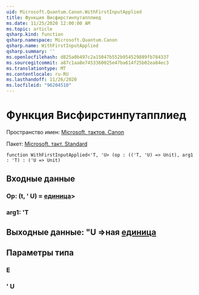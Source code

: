 ```yaml
---
uid: Microsoft.Quantum.Canon.WithFirstInputApplied
title: Функция Висфирстинпутапплиед
ms.date: 11/25/2020 12:00:00 AM
ms.topic: article
qsharp.kind: function
qsharp.namespace: Microsoft.Quantum.Canon
qsharp.name: WithFirstInputApplied
qsharp.summary: ''
ms.openlocfilehash: d825a0b497c2a15047b552b954529889fb784337
ms.sourcegitcommit: a87c1aa8e7453360025e47ba614f25b02ea84ec3
ms.translationtype: MT
ms.contentlocale: ru-RU
ms.lasthandoff: 11/26/2020
ms.locfileid: "96204510"
---
```

# <a name="withfirstinputapplied-function"></a>Функция Висфирстинпутапплиед

Пространство имен: [Microsoft. тактов. Canon](xref:Microsoft.Quantum.Canon)

Пакет: [Microsoft. такт. Standard](https://nuget.org/packages/Microsoft.Quantum.Standard)




```qsharp
function WithFirstInputApplied<'T, 'U> (op : (('T, 'U) => Unit), arg1 : 'T) : ('U => Unit)
```


## <a name="input"></a>Входные данные

### <a name="op--tu--unit"></a>Op: (t, ' U) = [единица](xref:microsoft.quantum.lang-ref.unit)> 




### <a name="arg1--t"></a>arg1: 'T





## <a name="output--u--unit"></a>Выходные данные: "U =>ная [единица](xref:microsoft.quantum.lang-ref.unit) 



## <a name="type-parameters"></a>Параметры типа

### <a name="t"></a>Е


### <a name="u"></a>' U


